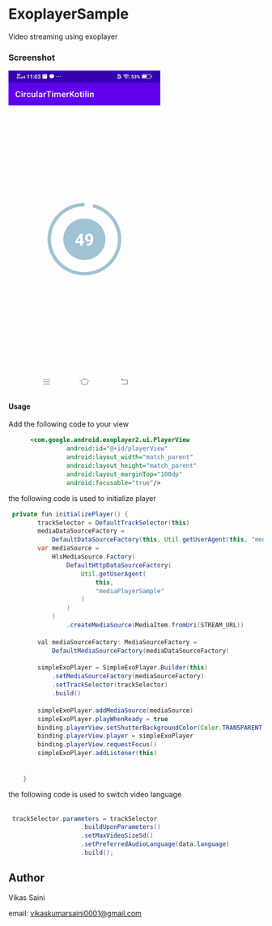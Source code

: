 # ExoplayerSample
Video streaming using exoplayer

### Screenshot
<img src="https://github.com/sainivik/CircularTimerKotilin/blob/master/app/screenshots/circularview.gif.gif" width="300px" height="632px"/>

#### Usage

Add the following code to your view

```xml
      <com.google.android.exoplayer2.ui.PlayerView
                android:id="@+id/playerView"
                android:layout_width="match_parent"
                android:layout_height="match_parent"
                android:layout_marginTop="100dp"
                android:focusable="true"/>
```

 the following code is used to initialize player

```java
 private fun initializePlayer() {
        trackSelector = DefaultTrackSelector(this)
        mediaDataSourceFactory =
            DefaultDataSourceFactory(this, Util.getUserAgent(this, "mediaPlayerSample"))
        var mediaSource =
            HlsMediaSource.Factory(
                DefaultHttpDataSourceFactory(
                    Util.getUserAgent(
                        this,
                        "mediaPlayerSample"
                    )
                )
            )
                .createMediaSource(MediaItem.fromUri(STREAM_URL))

        val mediaSourceFactory: MediaSourceFactory =
            DefaultMediaSourceFactory(mediaDataSourceFactory)

        simpleExoPlayer = SimpleExoPlayer.Builder(this)
            .setMediaSourceFactory(mediaSourceFactory)
            .setTrackSelector(trackSelector)
            .build()

        simpleExoPlayer.addMediaSource(mediaSource)
        simpleExoPlayer.playWhenReady = true
        binding.playerView.setShutterBackgroundColor(Color.TRANSPARENT)
        binding.playerView.player = simpleExoPlayer
        binding.playerView.requestFocus()
        simpleExoPlayer.addListener(this)


    }
```
the following code is used to switch video language

```java

 trackSelector.parameters = trackSelector
                    .buildUponParameters()
                    .setMaxVideoSizeSd()
                    .setPreferredAudioLanguage(data.language)
                    .build();
```



## Author

Vikas Saini

email: vikaskumarsaini0001@gmail.com


